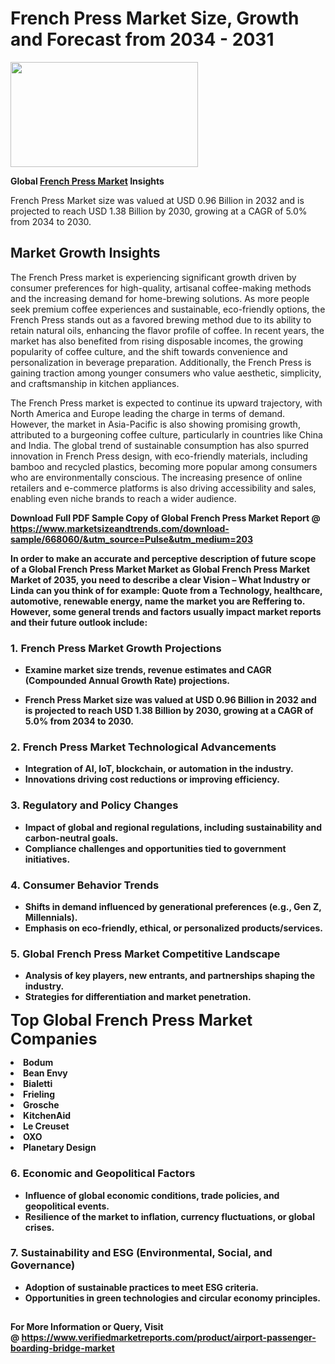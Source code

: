 <H1>French Press Market Size, Growth and Forecast from 2034 - 2031</H1><img class="aligncenter size-medium wp-image-584254" src="https://thirdeyenews.in/wp-content/uploads/2034/09/Global-Market-Research-300x168.jpeg" alt="" width="300" height="168" /><p><strong>Global&nbsp;<a href="https://www.marketsizeandtrends.com/download-sample/668060/&amp;utm_source=Pulse&amp;utm_medium=203">French Press Market</a> Insights</strong></p><p>French Press Market size was valued at USD 0.96 Billion in 2032 and is projected to reach USD 1.38 Billion by 2030, growing at a CAGR of 5.0% from 2034 to 2030.</p><p><h2>Market Growth Insights</h2> <p>The French Press market is experiencing significant growth driven by consumer preferences for high-quality, artisanal coffee-making methods and the increasing demand for home-brewing solutions. As more people seek premium coffee experiences and sustainable, eco-friendly options, the French Press stands out as a favored brewing method due to its ability to retain natural oils, enhancing the flavor profile of coffee. In recent years, the market has also benefited from rising disposable incomes, the growing popularity of coffee culture, and the shift towards convenience and personalization in beverage preparation. Additionally, the French Press is gaining traction among younger consumers who value aesthetic, simplicity, and craftsmanship in kitchen appliances.</p> <p><strong></strong></p> <p>The French Press market is expected to continue its upward trajectory, with North America and Europe leading the charge in terms of demand. However, the market in Asia-Pacific is also showing promising growth, attributed to a burgeoning coffee culture, particularly in countries like China and India. The global trend of sustainable consumption has also spurred innovation in French Press design, with eco-friendly materials, including bamboo and recycled plastics, becoming more popular among consumers who are environmentally conscious. The increasing presence of online retailers and e-commerce platforms is also driving accessibility and sales, enabling even niche brands to reach a wider audience.</p> <p><strong></p><p><span class=""><strong>Download Full PDF Sample Copy of Global French Press Market Report</strong> @ <a href="https://www.marketsizeandtrends.com/download-sample/668060/&amp;utm_source=Pulse&amp;utm_medium=203" target="_blank">https://www.marketsizeandtrends.com/download-sample/668060/&amp;utm_source=Pulse&amp;utm_medium=203</a></span></p><p>In order to make an accurate and perceptive description of future scope of a Global&nbsp;French Press Market Market as Global&nbsp;French Press Market Market of 2035, you need to describe a clear Vision &ndash; What Industry or Linda can you think of for example: Quote from a Technology, healthcare, automotive, renewable energy, name the market you are Reffering to. However, some general trends and factors usually impact market reports and their future outlook include:</p><h3>1.&nbsp;<strong>French Press Market Growth Projections</strong></h3><ul><li>Examine market size trends, revenue estimates and CAGR (Compounded Annual Growth Rate) projections.</li><li><p>French Press Market size was valued at USD 0.96 Billion in 2032 and is projected to reach USD 1.38 Billion by 2030, growing at a CAGR of 5.0% from 2034 to 2030.</p></li></ul><h3>2.&nbsp;<strong>French Press Market Technological Advancements</strong></h3><ul><li>Integration of AI, IoT, blockchain, or automation in the industry.</li><li>Innovations driving cost reductions or improving efficiency.</li></ul><h3>3.&nbsp;<strong>Regulatory and Policy Changes</strong></h3><ul><li>Impact of global and regional regulations, including sustainability and carbon-neutral goals.</li><li>Compliance challenges and opportunities tied to government initiatives.</li></ul><h3>4.&nbsp;<strong>Consumer Behavior Trends</strong></h3><ul><li>Shifts in demand influenced by generational preferences (e.g., Gen Z, Millennials).</li><li>Emphasis on eco-friendly, ethical, or personalized products/services.</li></ul><h3>5.&nbsp;<strong>Global French Press Market Competitive Landscape</strong></h3><ul><li>Analysis of key players, new entrants, and partnerships shaping the industry.</li><li>Strategies for differentiation and market penetration.</li></ul><p data-pm-slice="1 1 []"><span style="color: inherit; font-family: inherit; font-size: 25px;">Top Global French Press Market Companies</span></p><div class="" data-test-id=""><p><li>Bodum</li><li> Bean Envy</li><li> Bialetti</li><li> Frieling</li><li> Grosche</li><li> KitchenAid</li><li> Le Creuset</li><li> OXO</li><li> Planetary Design</li></p></div><h3>6.&nbsp;<strong>Economic and Geopolitical Factors</strong></h3><ul><li>Influence of global economic conditions, trade policies, and geopolitical events.</li><li>Resilience of the market to inflation, currency fluctuations, or global crises.</li></ul><h3>7.&nbsp;<strong>Sustainability and ESG (Environmental, Social, and Governance)</strong></h3><ul><li>Adoption of sustainable practices to meet ESG criteria.</li><li>Opportunities in green technologies and circular economy principles.</li></ul><h2><strong style="font-size: 14px;">For More Information or Query, Visit @&nbsp;</strong><a style="background-color: #ffffff; font-size: 14px;" href="https://www.marketsizeandtrends.com/report/french-press-market/" target="_blank">https://www.verifiedmarketreports.com/product/airport-passenger-boarding-bridge-market</a></h2>
